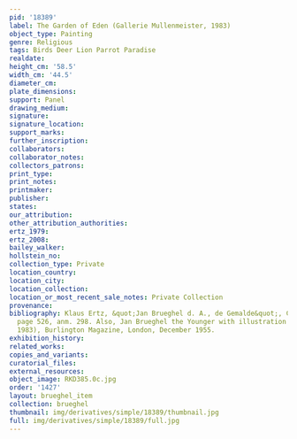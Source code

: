 ```yaml
---
pid: '18389'
label: The Garden of Eden (Gallerie Mullenmeister, 1983)
object_type: Painting
genre: Religious
tags: Birds Deer Lion Parrot Paradise
realdate: 
height_cm: '58.5'
width_cm: '44.5'
diameter_cm: 
plate_dimensions: 
support: Panel
drawing_medium: 
signature: 
signature_location: 
support_marks: 
further_inscription: 
collaborators: 
collaborator_notes: 
collectors_patrons: 
print_type: 
print_notes: 
printmaker: 
publisher: 
states: 
our_attribution: 
other_attribution_authorities: 
ertz_1979: 
ertz_2008: 
bailey_walker: 
hollstein_no: 
collection_type: Private
location_country: 
location_city: 
location_collection: 
location_or_most_recent_sale_notes: Private Collection
provenance: 
bibliography: Klaus Ertz, &quot;Jan Brueghel d. A., de Gemalde&quot;, Cologne, 1979,
  page 526, anm. 298. Also, Jan Brueghel the Younger with illustration No. 87 (Autumn
  1983), Burlington Magazine, London, December 1955.
exhibition_history: 
related_works: 
copies_and_variants: 
curatorial_files: 
external_resources: 
object_image: RKD385.0c.jpg
order: '1427'
layout: brueghel_item
collection: brueghel
thumbnail: img/derivatives/simple/18389/thumbnail.jpg
full: img/derivatives/simple/18389/full.jpg
---
```

